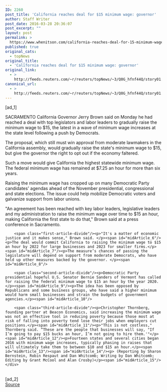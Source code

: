 ```yaml
---
ID: 2260
post_title: 'California reaches deal for $15 minimum wage: governor'
author: Staff Writer
post_date: 2016-03-28 20:36:07
post_excerpt: ""
layout: post
permalink: >
  https://www.whenitson.com/california-reaches-deal-for-15-minimum-wage-governor/
published: true
original_cats:
  - topNews
original_title:
  - 'California reaches deal for $15 minimum wage: governor'
original_link:
  - >
    http://feeds.reuters.com/~r/reuters/topNews/~3/Q0G_hfnf44Q/story01.htm
canonical_url:
  - >
    http://feeds.reuters.com/~r/reuters/topNews/~3/Q0G_hfnf44Q/story01.htm
---
```

 [ad_1]
<br><div id="articleText">
<span id="midArticle_start"/>

<span id="midArticle_0"/><span class="focusParagraph" readability="5"><p><span class="articleLocation">SACRAMENTO</span> California Governor Jerry Brown said on Monday he had reached a deal with top legislators and labor leaders to gradually raise the minimum wage to $15, the latest in a wave of minimum wage increases at the state level following a push by Democrats.</p></span><span id="midArticle_1"/><p>The proposal, which still must win approval from moderate lawmakers in the California assembly, would gradually raise the state's minimum wage to $15, but give the governor the right to opt out if the economy faltered.</p><span id="midArticle_2"/><p>Such a move would give California the highest statewide minimum wage. The federal minimum wage has remained at $7.25 an hour for more than six years. </p><span id="midArticle_3"/><p>Raising the minimum wage has cropped up on many Democratic Party candidates' agendas ahead of the November presidential, congressional and state elections. The issue could help mobilize Democratic voters and galvanize support from labor unions.</p><span id="midArticle_4"/><p>"An agreement has been reached with key labor leaders, legislative leaders and my administration to raise the minimum wage over time to $15 an hour, making California the first state to do that," Brown said at a press conference in Sacramento. </p><span id="midArticle_5"/>
        
        <span class="first-article-divide"/><p>"It's a matter of economic justice and it makes sense," Brown said. </p><span id="midArticle_6"/><p>The deal would commit California to raising the minimum wage to $15 an hour by 2022 for large businesses and 2023 for smaller firms.</p><span id="midArticle_7"/><p>The measure’s chances of passing the legislature will depend on support from moderate Democrats, who have held up other measures backed by the governor. </p><span id="midArticle_8"/>
        
        <span class="second-article-divide"/><p>Democratic Party presidential hopeful U.S. Senator Bernie Sanders of Vermont has called for raising the federal minimum wage to $15 an hour by the year 2020. </p><span id="midArticle_9"/><p>The idea has been opposed by Republicans and some business groups, who have said a higher minimum would harm small businesses and strain the budgets of government agencies.</p><span id="midArticle_10"/>
        
        <span class="third-article-divide"/><p>Christopher Thornberg, founding partner at Beacon Economics, said increasing the minimum wage was not an effective tool in reducing poverty because those most at risk of falling into poverty tend lose their jobs when employers cut positions.</p><span id="midArticle_11"/><p>"This is not costless," Thornberg said. “These are the people that businesses will say, "If I’m going to pay $15 bucks an hour, I’m not going to hire them.'"</p><span id="midArticle_12"/><p>Fourteen states and several cities began 2016 with minimum wage increases, typically phasing in raises that will ultimately take them to between $10 and $15 an hour.</p><span id="midArticle_13"/><span id="midArticle_14"/><p> (Reporting by Sharon Bernstein, Robin Respaut and Dan Whitcomb; Writing by Dan Whitcomb; Editing by Grant McCool and Alan Crosby)</p><span id="midArticle_15"/></div>
<br>[ad_2]
<br><a href="http://feeds.reuters.com/~r/reuters/topNews/~3/Q0G_hfnf44Q/story01.htm">Source </a>